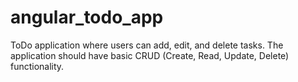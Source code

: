 # angular_todo_app
ToDo application where users can add, edit, and delete tasks. The application should have basic CRUD (Create, Read, Update, Delete) functionality.
